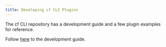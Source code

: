 ```yaml
---
title: Developing cf CLI Plugins
---
```


The cf CLI repository has a development guide and a few plugin examples for reference.

Follow [here](https://github.com/cloudfoundry/cli/tree/master/plugin_examples) to the development guide.
